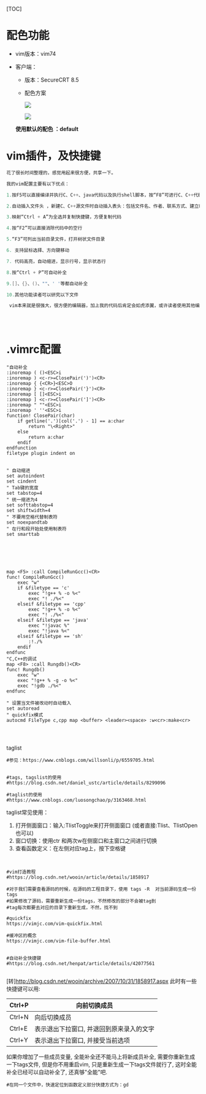 [TOC]

# 配色功能

* vim版本：vim74

* 客户端：

  * 版本：SecureCRT 8.5

  * 配色方案

    ![](E:\git-workspace\note\images\vim\1571629749501.png)

    ![](E:\git-workspace\note\images\vim\1571627410970.png)

  **使用默认的配色 ：default**

# vim插件，及快捷键

```c
花了很长时间整理的，感觉用起来很方便，共享一下。

我的vim配置主要有以下优点：

1.按F5可以直接编译并执行C、C++、java代码以及执行shell脚本，按“F8”可进行C、C++代码的调试

2.自动插入文件头 ，新建C、C++源文件时自动插入表头：包括文件名、作者、联系方式、建立时间等，读者可根据需求自行更改

3.映射“Ctrl + A”为全选并复制快捷键，方便复制代码

4.按“F2”可以直接消除代码中的空行

5.“F3”可列出当前目录文件，打开树状文件目录

6. 支持鼠标选择、方向键移动

7. 代码高亮，自动缩进，显示行号，显示状态行

8.按“Ctrl + P”可自动补全

9.[]、{}、()、""、' '等都自动补全

10.其他功能读者可以研究以下文件

 vim本来就是很强大，很方便的编辑器，加上我的代码后肯定会如虎添翼，或许读者使用其他编程语言，可以根据自己的需要进行修改，配置文件里面已经加上注释。
 
 
 
```



# .vimrc配置

```shell
"自动补全
:inoremap ( ()<ESC>i
:inoremap ) <c-r>=ClosePair(')')<CR>
:inoremap { {<CR>}<ESC>O
:inoremap } <c-r>=ClosePair('}')<CR>
:inoremap [ []<ESC>i
:inoremap ] <c-r>=ClosePair(']')<CR>
:inoremap " ""<ESC>i
:inoremap ' ''<ESC>i
function! ClosePair(char)
    if getline('.')[col('.') - 1] == a:char
        return "\<Right>"
    else
        return a:char
    endif
endfunction
filetype plugin indent on 


" 自动缩进
set autoindent
set cindent
" Tab键的宽度
set tabstop=4
" 统一缩进为4
set softtabstop=4
set shiftwidth=4
" 不要用空格代替制表符
set noexpandtab
" 在行和段开始处使用制表符
set smarttab






map <F5> :call CompileRunGcc()<CR>
func! CompileRunGcc()
    exec "w" 
    if &filetype == 'c' 
        exec "!g++ % -o %<"
        exec "! ./%<"
    elseif &filetype == 'cpp'
        exec "!g++ % -o %<"
        exec "! ./%<"
    elseif &filetype == 'java' 
        exec "!javac %" 
        exec "!java %<"
    elseif &filetype == 'sh'
        :!./%
    endif
endfunc
"C,C++的调试
map <F8> :call Rungdb()<CR>
func! Rungdb()
    exec "w" 
    exec "!g++ % -g -o %<"
    exec "!gdb ./%<"
endfunc

" 设置当文件被改动时自动载入
set autoread
" quickfix模式
autocmd FileType c,cpp map <buffer> <leader><space> :w<cr>:make<cr>




```





taglist

```shell
#参见：https://www.cnblogs.com/willsonli/p/6559705.html


#tags, tagslist的使用
#https://blog.csdn.net/daniel_ustc/article/details/8299096

#taglist的使用
#https://www.cnblogs.com/luosongchao/p/3163468.html
```

taglist常见使用：

1. 打开侧面窗口：输入:TlistToggle来打开侧面窗口 (或者直接:Tlist、TlistOpen也可以)
2. 窗口切换：使用ctr 和两次w在侧窗口和主窗口之间进行切换
3. 查看函数定义：在左侧对应tag上，按下空格键

```


#vim打造教程
#https://blog.csdn.net/wooin/article/details/1858917

#对于我们需要查看源码的时候，在源码的工程目录下，使用 tags -R  对当前源码生成一份 tags
#如果修改了源码，需要重新生成一份tags，不然修改的部分不会被tag到
#tag每次都要去对应的目录下重新生成，不然，找不到

#quickfix
https://vimjc.com/vim-quickfix.html

#缓冲区的概念
https://vimjc.com/vim-file-buffer.html


#自动补全快捷键
#https://blog.csdn.net/henpat/article/details/42077561


```



[转]http://blog.csdn.net/wooin/archive/2007/10/31/1858917.aspx
此时有一些快捷键可以用:

| Ctrl+P | 向前切换成员                             |
| ------ | ---------------------------------------- |
| Ctrl+N | 向后切换成员                             |
| Ctrl+E | 表示退出下拉窗口, 并退回到原来录入的文字 |
| Ctrl+Y | 表示退出下拉窗口, 并接受当前选项         |


如果你增加了一些成员变量, 全能补全还不能马上将新成员补全, 需要你重新生成一下tags文件, 但是你不用重启vim, 只是重新生成一下tags文件就行了, 这时全能补全已经可以自动补全了, 还真够"全能"吧.



```shell
#在同一个文件中，快速定位到函数定义部分快捷方式为：gd
```




